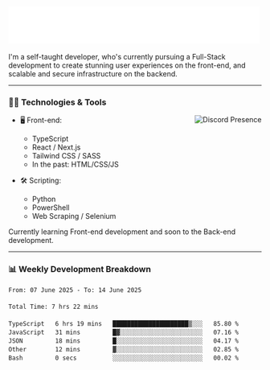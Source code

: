 <img src="assets/wave.svg" alt=":wave:" />

I'm a self-taught developer, who's currently pursuing a Full-Stack development to create stunning user experiences on the front-end, and scalable and secure infrastructure on the backend.

---

### 🧑‍💻 Technologies & Tools

<a href="https://discord.com/users/414304208649453568" target="_blank" rel="nofollow">
   <img src="https://lanyard-profile-readme.vercel.app/api/414304208649453568?idleMessage=Probably%20doing%20something%20else..." alt="Discord Presence" align="right">
</a>

- 🖥️ Front-end:

  - TypeScript
  - React / Next.js
  - Tailwind CSS / SASS
  - In the past: HTML/CSS/JS

- 🛠 Scripting:

  - Python
  - PowerShell
  - Web Scraping / Selenium

Currently learning Front-end development and soon to the Back-end development.

---

### 📊 Weekly Development Breakdown

<!--START_SECTION:waka-->

```txt
From: 07 June 2025 - To: 14 June 2025

Total Time: 7 hrs 22 mins

TypeScript   6 hrs 19 mins   █████████████████████▒░░░   85.80 %
JavaScript   31 mins         █▓░░░░░░░░░░░░░░░░░░░░░░░   07.16 %
JSON         18 mins         █░░░░░░░░░░░░░░░░░░░░░░░░   04.17 %
Other        12 mins         ▓░░░░░░░░░░░░░░░░░░░░░░░░   02.85 %
Bash         0 secs          ░░░░░░░░░░░░░░░░░░░░░░░░░   00.02 %
```

<!--END_SECTION:waka-->

